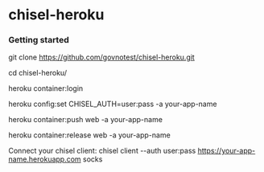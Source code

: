 chisel-heroku
=============

### Getting started

git clone https://github.com/govnotest/chisel-heroku.git

cd chisel-heroku/

heroku container:login

heroku config:set CHISEL_AUTH=user:pass -a your-app-name

heroku container:push web -a your-app-name

heroku container:release web -a your-app-name


Connect your chisel client:
chisel client --auth user:pass https://your-app-name.herokuapp.com socks
